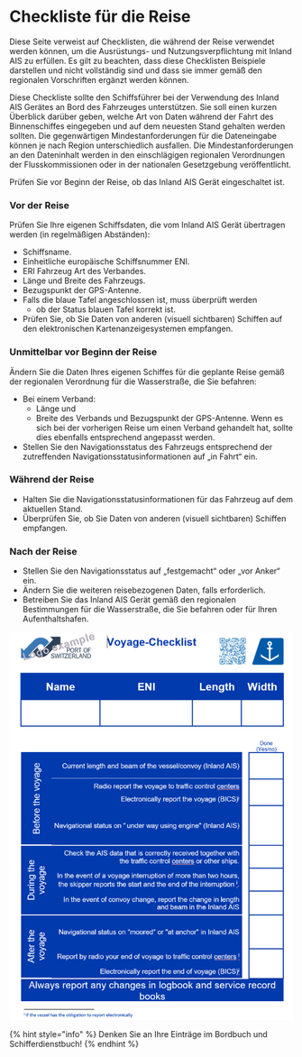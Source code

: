# Checkliste für die Reise

Diese Seite verweist auf Checklisten, die während der Reise verwendet werden können, um die Ausrüstungs- und Nutzungsverpflichtung mit Inland AIS zu erfüllen. Es gilt zu beachten, dass diese Checklisten Beispiele darstellen und nicht vollständig sind und dass sie immer gemäß den regionalen Vorschriften ergänzt werden können.

Diese Checkliste sollte den Schiffsführer bei der Verwendung des Inland AIS Gerätes an Bord des Fahrzeuges unterstützen. Sie soll einen kurzen Überblick darüber geben, welche Art von Daten während der Fahrt des Binnenschiffes eingegeben und auf dem neuesten Stand gehalten werden sollten. Die gegenwärtigen Mindestanforderungen für die Dateneingabe können je nach Region unterschiedlich ausfallen. Die Mindestanforderungen an den Dateninhalt werden in den einschlägigen regionalen Verordnungen der Flusskommissionen oder in der nationalen Gesetzgebung veröffentlicht.

Prüfen Sie vor Beginn der Reise, ob das Inland AIS Gerät eingeschaltet ist.

### **Vor der Reise**

Prüfen Sie Ihre eigenen Schiffsdaten, die vom Inland AIS Gerät übertragen werden \(in regelmäßigen Abständen\):

* Schiffsname.
* Einheitliche europäische Schiffsnummer ENI.
* ERI Fahrzeug Art des Verbandes.
* Länge und Breite des Fahrzeugs.
* Bezugspunkt der GPS-Antenne.
* Falls die blaue Tafel angeschlossen ist, muss überprüft werden
  * ob der Status blauen Tafel korrekt ist.
* Prüfen Sie, ob Sie Daten von anderen \(visuell sichtbaren\) Schiffen auf den elektronischen Kartenanzeigesystemen empfangen.

### **Unmittelbar vor Beginn der Reise**

Ändern Sie die Daten Ihres eigenen Schiffes für die geplante Reise gemäß der regionalen Verordnung für die Wasserstraße, die Sie befahren:

* Bei einem Verband:
  * Länge und
  * Breite des Verbands und Bezugspunkt der GPS-Antenne. Wenn es sich bei der vorherigen Reise um einen Verband gehandelt hat, sollte dies ebenfalls entsprechend angepasst werden.
* Stellen Sie den Navigationsstatus des Fahrzeugs entsprechend der zutreffenden Navigationsstatusinformationen auf „in Fahrt“ ein.

### **Während der Reise**

* Halten Sie die Navigationsstatusinformationen für das Fahrzeug auf dem aktuellen Stand.
* Überprüfen Sie, ob Sie Daten von anderen \(visuell sichtbaren\) Schiffen empfangen.

### **Nach der Reise**

* Stellen Sie den Navigationsstatus auf „festgemacht“ oder „vor Anker“ ein.
* Ändern Sie die weiteren reisebezogenen Daten, falls erforderlich.
* Betreiben Sie das Inland AIS Gerät gemäß den regionalen Bestimmungen für die Wasserstraße, die Sie befahren oder für Ihren Aufenthaltshafen.



![](.gitbook/assets/4%20%283%29.png)

{% hint style="info" %}
Denken Sie an Ihre Einträge im Bordbuch und Schifferdienstbuch!
{% endhint %}




